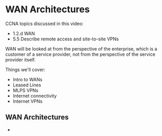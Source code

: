 # WAN Architectures

CCNA topics discussed in this video:

- 1.2.d WAN
- 5.5 Describe remote access and site-to-site VPNs

WAN will be looked at from the perspective of the enterprise, which is a
customer of a service provider, not from the perspective of the service provider
itself. 

Things we'll cover:

- Intro to WANs 
- Leased Lines
- MLPS VPNs
- Internet connectivity
- Internet VPNs

## WAN Architectures

- 
